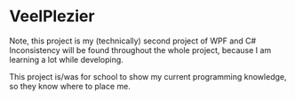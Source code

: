 # VeelPlezier

Note, this project is my (technically) second project of WPF and C# \
Inconsistency will be found throughout the whole project, because I am learning a lot while developing.

This project is/was for school to show my current programming knowledge, so they know where to place me.
